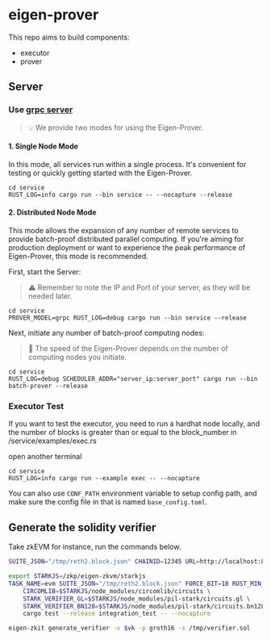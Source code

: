 # eigen-prover

This repo aims to build components:

* executor
* prover


## Server

### Use [grpc server](https://github.com/hyperium/tonic/blob/master/examples/helloworld-tutorial.md)

> 💡 We provide two modes for using the Eigen-Prover.

#### 1. Single Node Mode

In this mode, all services run within a single process.
It's convenient for testing or quickly getting started with the Eigen-Prover.
```
cd service
RUST_LOG=info cargo run --bin service -- --nocapture --release
```

#### 2. Distributed Node Mode

This mode allows the expansion of any number of remote services to provide batch-proof distributed parallel computing.
If you're aiming for production deployment or want to experience the peak performance of Eigen-Prover, this mode is recommended.

First, start the Server:
> ⚠️ Remember to note the IP and Port of your server, as they will be needed later.
```shell
cd service
PROVER_MODEL=grpc RUST_LOG=debug cargo run --bin service --release
```

Next, initiate any number of batch-proof computing nodes:
> 🚀 The speed of the Eigen-Prover depends on the number of computing nodes you initiate.
```shell
cd service
RUST_LOG=debug SCHEDULER_ADDR="server_ip:server_port" cargo run --bin batch-prover --release
```

### Executor Test

If you want to test the executor, you need to run a hardhat node locally, and the number of blocks is greater than or equal to the block_number in /service/examples/exec.rs

open another terminal
```
cd service
RUST_LOG=info cargo run --example exec -- --nocapture
```

You can also use `CONF_PATH` environment variable to setup config path, and make sure the config file in that is named `base_config.toml`.


## Generate the solidity verifier

Take zkEVM for instance, run the commands below. 

```bash
SUITE_JSON="/tmp/reth2.block.json" CHAINID=12345 URL=http://localhost:8546 NO=1 TASK=evm BASEDIR="prover/data/proof" RUST_LOG=debug cargo run --example batch_process -- --nocapture

export STARKJS=/zkp/eigen-zkvm/starkjs
TASK_NAME=evm SUITE_JSON="/tmp/reth2.block.json" FORCE_BIT=18 RUST_MIN_STACK=2073741821 RUST_LOG=debug \
    CIRCOMLIB=$STARKJS/node_modules/circomlib/circuits \
    STARK_VERIFIER_GL=$STARKJS/node_modules/pil-stark/circuits.gl \
    STARK_VERIFIER_BN128=$STARKJS/node_modules/pil-stark/circuits.bn128 \
    cargo test --release integration_test -- --nocapture

eigen-zkit generate_verifier -v $vk -p groth16 -s /tmp/verifier.sol
```
